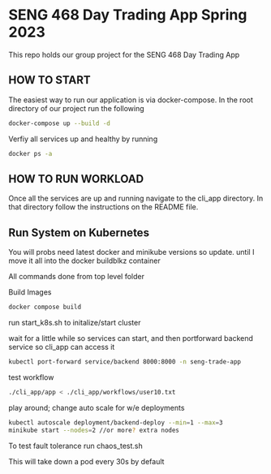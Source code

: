 # SENG 468 Day Trading App Spring 2023
This repo holds our group project for the SENG 468 Day Trading App 

## HOW TO START

The easiest way to run our application is via docker-compose. In the 
root directory of our project run the following

```bash
docker-compose up --build -d
``` 

Verfiy all services up and healthy by running 

```bash
docker ps -a
```  

## HOW TO RUN WORKLOAD 

Once all the services are up and running navigate to the cli_app directory. In that directory follow 
the instructions on the README file. 


## Run System on Kubernetes
You will probs need latest docker and minikube versions so update.
until I move it all into the docker buildblkz container

All commands done from top level folder

Build Images

```bash
docker compose build
```  
run start_k8s.sh to initalize/start cluster

wait for a little while so services can start, and then portforward backend service so cli_app can access it

```bash
kubectl port-forward service/backend 8000:8000 -n seng-trade-app 
```  

test workflow

```bash
./cli_app/app < ./cli_app/workflows/user10.txt 
```  

play around; change auto scale for w/e deployments

```bash
kubectl autoscale deployment/backend-deploy --min=1 --max=3
minikube start --nodes=2 //or more? extra nodes
``` 

To test fault tolerance run chaos_test.sh

This will take down a pod every 30s by default